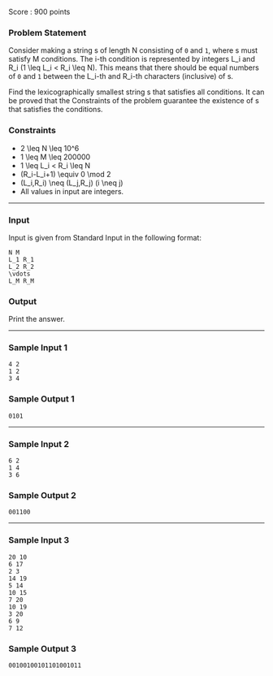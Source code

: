 Score : 900 points

### Problem Statement

Consider making a string s of length N consisting of `0` and `1`, where s must satisfy M conditions.
The i-th condition is represented by integers L\_i and R\_i (1 \leq L\_i < R\_i \leq N).
This means that there should be equal numbers of `0` and `1` between the L\_i-th and R\_i-th characters (inclusive) of s.

Find the lexicographically smallest string s that satisfies all conditions.
It can be proved that the Constraints of the problem guarantee the existence of s that satisfies the conditions.

### Constraints

* 2 \leq N \leq 10^6
* 1 \leq M \leq 200000
* 1 \leq L\_i < R\_i \leq N
* (R\_i-L\_i+1) \equiv 0 \mod 2
* (L\_i,R\_i) \neq (L\_j,R\_j) (i \neq j)
* All values in input are integers.

---

### Input

Input is given from Standard Input in the following format:

```
N M
L_1 R_1
L_2 R_2
\vdots
L_M R_M
```

### Output

Print the answer.

---

### Sample Input 1

```
4 2
1 2
3 4
```

### Sample Output 1

```
0101
```

---

### Sample Input 2

```
6 2
1 4
3 6
```

### Sample Output 2

```
001100
```

---

### Sample Input 3

```
20 10
6 17
2 3
14 19
5 14
10 15
7 20
10 19
3 20
6 9
7 12
```

### Sample Output 3

```
00100100101101001011
```